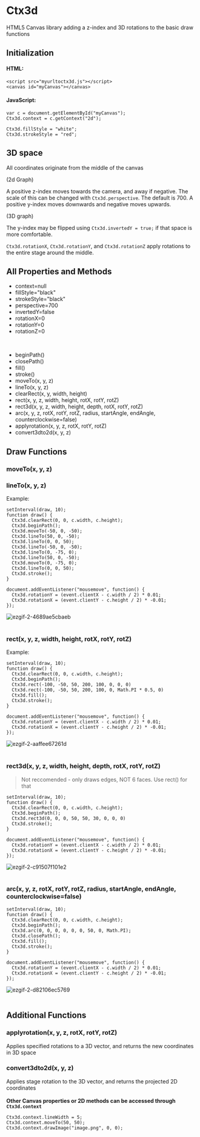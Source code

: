 # Ctx3d
HTML5 Canvas library adding a z-index and 3D rotations to the basic draw functions


## Initialization
#### HTML:
```
<script src="myurltoctx3d.js"></script>
<canvas id="myCanvas"></canvas>
```
#### JavaScript:
```
var c = document.getElementById("myCanvas");
Ctx3d.context = c.getContext("2d");

Ctx3d.fillStyle = "white";
Ctx3d.strokeStyle = "red";
```


## 3D space
All coordinates originate from the middle of the canvas

(2d Graph)

A positive z-index moves towards the camera, and away if negative. The scale of this can be changed with `Ctx3d.perspective`. The default is 700.
A positive y-index moves downwards and negative moves upwards.

(3D graph)

The y-index may be flipped using `Ctx3d.invertedY = true;` if that space is more comfortable.

`Ctx3d.rotationX`, `Ctx3d.rotationY`, and `Ctx3d.rotationZ` apply rotations to the entire stage around the middle.


## All Properties and Methods
* context=null
* fillStyle="black"
* strokeStyle="black"
* perspective=700
* invertedY=false
* rotationX=0
* rotationY=0
* rotationZ=0

<br/>

* beginPath()
* closePath()
* fill()
* stroke()
* moveTo(x, y, z)
* lineTo(x, y, z)
* clearRect(x, y, width, height)
* rect(x, y, z, width, height, rotX, rotY, rotZ)
* rect3d(x, y, z, width, height, depth, rotX, rotY, rotZ)
* arc(x, y, z, rotX, rotY, rotZ, radius, startAngle, endAngle, counterclockwise=false)
* applyrotation(x, y, z, rotX, rotY, rotZ)
* convert3dto2d(x, y, z)

## Draw Functions

### moveTo(x, y, z)
### lineTo(x, y, z)


Example:
```
setInterval(draw, 10);
function draw() {
  Ctx3d.clearRect(0, 0, c.width, c.height);
  Ctx3d.beginPath();
  Ctx3d.moveTo(-50, 0, -50);
  Ctx3d.lineTo(50, 0, -50);
  Ctx3d.lineTo(0, 0, 50);
  Ctx3d.lineTo(-50, 0, -50);
  Ctx3d.lineTo(0, -75, 0);
  Ctx3d.lineTo(50, 0, -50);
  Ctx3d.moveTo(0, -75, 0);
  Ctx3d.lineTo(0, 0, 50);
  Ctx3d.stroke();
}

document.addEventListener("mousemove", function() {
  Ctx3d.rotationY = (event.clientX - c.width / 2) * 0.01;
  Ctx3d.rotationX = (event.clientY - c.height / 2) * -0.01;
});
```
![ezgif-2-4689ae5cbaeb](https://user-images.githubusercontent.com/66077830/126022867-2edfb166-9ea1-43b1-a639-b2db7bcd8243.gif)
<br/><br/>
### rect(x, y, z, width, height, rotX, rotY, rotZ)
Example:
```
setInterval(draw, 10);
function draw() {
  Ctx3d.clearRect(0, 0, c.width, c.height);
  Ctx3d.beginPath();
  Ctx3d.rect(-100, -50, 50, 200, 100, 0, 0, 0)
  Ctx3d.rect(-100, -50, 50, 200, 100, 0, Math.PI * 0.5, 0)
  Ctx3d.fill();
  Ctx3d.stroke();
}

document.addEventListener("mousemove", function() {
  Ctx3d.rotationY = (event.clientX - c.width / 2) * 0.01;
  Ctx3d.rotationX = (event.clientY - c.height / 2) * -0.01;
});
```
![ezgif-2-aaffee67261d](https://user-images.githubusercontent.com/66077830/126022874-56f7ab0d-7d19-4300-9b49-b41f5550fae9.gif)
<br/><br/>
### rect3d(x, y, z, width, height, depth, rotX, rotY, rotZ)
> Not reccomended - only draws edges, NOT 6 faces. Use rect() for that
```
setInterval(draw, 10);
function draw() {
  Ctx3d.clearRect(0, 0, c.width, c.height);
  Ctx3d.beginPath();
  Ctx3d.rect3d(0, 0, 0, 50, 50, 30, 0, 0, 0)
  Ctx3d.stroke();
}

document.addEventListener("mousemove", function() {
  Ctx3d.rotationY = (event.clientX - c.width / 2) * 0.01;
  Ctx3d.rotationX = (event.clientY - c.height / 2) * -0.01;
});
```
![ezgif-2-c91507f101e2](https://user-images.githubusercontent.com/66077830/126022876-3efd6bdd-1364-4693-be79-d0b6d937902c.gif)
<br/><br/>

### arc(x, y, z, rotX, rotY, rotZ, radius, startAngle, endAngle, counterclockwise=false)
```
setInterval(draw, 10);
function draw() {
  Ctx3d.clearRect(0, 0, c.width, c.height);
  Ctx3d.beginPath();
  Ctx3d.arc(0, 0, 0, 0, 0, 0, 50, 0, Math.PI);
  Ctx3d.closePath();
  Ctx3d.fill();
  Ctx3d.stroke();
}

document.addEventListener("mousemove", function() {
  Ctx3d.rotationY = (event.clientX - c.width / 2) * 0.01;
  Ctx3d.rotationX = (event.clientY - c.height / 2) * -0.01;
});
```
![ezgif-2-d82106ec5769](https://user-images.githubusercontent.com/66077830/126022880-58ec2cf8-e6ad-4678-b71d-286a8588fcbd.gif)
<br/><br/>

## Additional Functions

### applyrotation(x, y, z, rotX, rotY, rotZ)
Applies specified rotations to a 3D vector, and returns the new coordinates in 3D space

### convert3dto2d(x, y, z)
Applies stage rotation to the 3D vector, and returns the projected 2D coordinates
<br/><br/>
**Other Canvas properties or 2D methods can be accessed through `Ctx3d.context`**
```
Ctx3d.context.lineWidth = 5;
Ctx3d.context.moveTo(50, 50);
Ctx3d.context.drawImage("image.png", 0, 0);
```
